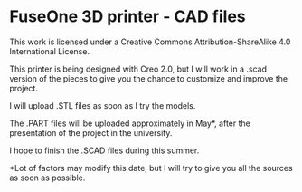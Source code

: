 FuseOne 3D printer - CAD files
==========================

This work is licensed under a Creative Commons Attribution-ShareAlike 4.0 International License.


This printer is being designed with Creo 2.0, but I will work in a .scad version of the pieces to give you the chance to customize and improve the project.


I will upload .STL files as soon as I try the models. 

The .PART files will be uploaded approximately in May*, after the presentation of the project in the university.

I hope to finish the .SCAD files during this summer.

*Lot of factors may modify this date, but I will try to give you all the sources as soon as possible.